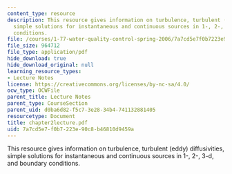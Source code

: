 ```yaml
---
content_type: resource
description: This resource gives information on turbulence, turbulent (eddy) diffusivities,
  simple solutions for instantaneous and continuous sources in 1-, 2-, 3-d, and boundary
  conditions.
file: /courses/1-77-water-quality-control-spring-2006/7a7cd5e7f0b7223e90c8b46810d9459a_chapter2lecture.pdf
file_size: 964712
file_type: application/pdf
hide_download: true
hide_download_original: null
learning_resource_types:
- Lecture Notes
license: https://creativecommons.org/licenses/by-nc-sa/4.0/
ocw_type: OCWFile
parent_title: Lecture Notes
parent_type: CourseSection
parent_uid: d0ba6d82-f5c7-3e28-34b4-741132881405
resourcetype: Document
title: chapter2lecture.pdf
uid: 7a7cd5e7-f0b7-223e-90c8-b46810d9459a
---
```

This resource gives information on turbulence, turbulent (eddy) diffusivities, simple solutions for instantaneous and continuous sources in 1-, 2-, 3-d, and boundary conditions.